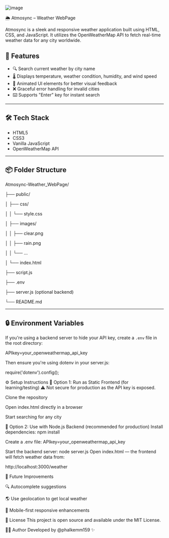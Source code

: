 ![image](https://github.com/user-attachments/assets/1a4a3ff6-bc74-490a-b404-992397577f14)

🌦️ Atmosync – Weather WebPage

Atmosync is a sleek and responsive weather application built using HTML, CSS, and JavaScript. It utilizes the OpenWeatherMap API to fetch real-time weather data for any city worldwide.

## 🚀 Features

- 🔍 Search current weather by city name
- 🌡️ Displays temperature, weather condition, humidity, and wind speed
- 🎨 Animated UI elements for better visual feedback
- ❌ Graceful error handling for invalid cities
- ⌨️ Supports "Enter" key for instant search

---

## 🛠️ Tech Stack

- HTML5  
- CSS3  
- Vanilla JavaScript  
- OpenWeatherMap API  

---

## 📦 Folder Structure

Atmosync-Weather_WebPage/

├── public/

│ ├── css/

│ │ └── style.css

│ ├── images/

│ │ ├── clear.png

│ │ ├── rain.png

│ │ └── ...

│ └── index.html

├── script.js

├── .env

├── server.js (optional backend)

└── README.md

---

## 🔒 Environment Variables

If you're using a backend server to hide your API key, create a `.env` file in the root directory:

APIkey=your_openweathermap_api_key

Then ensure you're using dotenv in your server.js:

require('dotenv').config();

⚙️ Setup Instructions
📌 Option 1: Run as Static Frontend (for learning/testing)
⚠️ Not secure for production as the API key is exposed.

Clone the repository

Open index.html directly in a browser

Start searching for any city

📌 Option 2: Use with Node.js Backend (recommended for production)
Install dependencies:
npm install

Create a .env file:
APIkey=your_openweathermap_api_key

Start the backend server:
node server.js
Open index.html — the frontend will fetch weather data from:

http://localhost:3000/weather


🧠 Future Improvements

🔍 Autocomplete suggestions

🌎 Use geolocation to get local weather

📱 Mobile-first responsive enhancements

📝 License
This project is open source and available under the MIT License.

👨‍💻 Author
Developed by @phalkemm159 ✨
